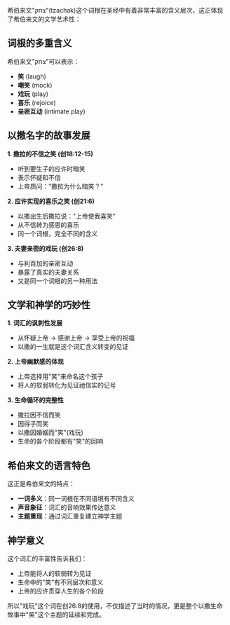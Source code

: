 希伯来文"צחק"(tzachak)这个词根在圣经中有着非常丰富的含义层次，这正体现了希伯来文的文学艺术性：

## 词根的多重含义

希伯来文"צחק"可以表示：

- **笑** (laugh)
- **嘲笑** (mock)
- **戏玩** (play)
- **喜乐** (rejoice)
- **亲密互动** (intimate play)

## 以撒名字的故事发展

**1. 撒拉的不信之笑 (创18:12-15)**

- 听到要生子的应许时暗笑
- 表示怀疑和不信
- 上帝质问："撒拉为什么暗笑？"

**2. 应许实现的喜乐之笑 (创21:6)**

- 以撒出生后撒拉说："上帝使我喜笑"
- 从不信转为感恩的喜乐
- 同一个词根，完全不同的含义

**3. 夫妻亲密的戏玩 (创26:8)**

- 与利百加的亲密互动
- 暴露了真实的夫妻关系
- 又是同一个词根的另一种用法

## 文学和神学的巧妙性

**1. 词汇的讽刺性发展**

- 从怀疑上帝 → 感谢上帝 → 享受上帝的祝福
- 以撒的一生就是这个词汇含义转变的见证

**2. 上帝幽默感的体现**

- 上帝选择用"笑"来命名这个孩子
- 将人的软弱转化为见证祂信实的记号

**3. 生命循环的完整性**

- 撒拉因不信而笑
- 因得子而笑
- 以撒因婚姻而"笑"(戏玩)
- 生命的各个阶段都有"笑"的回响

## 希伯来文的语言特色

这正是希伯来文的特点：

- **一词多义**：同一词根在不同语境有不同含义
- **声音象征**：词汇的音响效果传达意义
- **主题重现**：通过词汇重复建立神学主题

## 神学意义

这个词汇的丰富性告诉我们：

- 上帝能将人的软弱转为见证
- 生命中的"笑"有不同层次和意义
- 上帝的应许贯穿人生的各个阶段

所以"戏玩"这个词在创26:8的使用，不仅描述了当时的情况，更是整个以撒生命故事中"笑"这个主题的延续和完成。